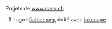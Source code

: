 Projets de www.casv.ch

1. logo : [fichier svg](.logo/casv-vector.svg), édité avec [inkscape](https://inkscape.org)
